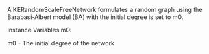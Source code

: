 A KERandomScaleFreeNetwork formulates a random graph using the Barabasi-Albert model (BA) with the initial degree is set to m0.

Instance Variables
	m0:		<Object>

m0
	- The initial degree of the network
